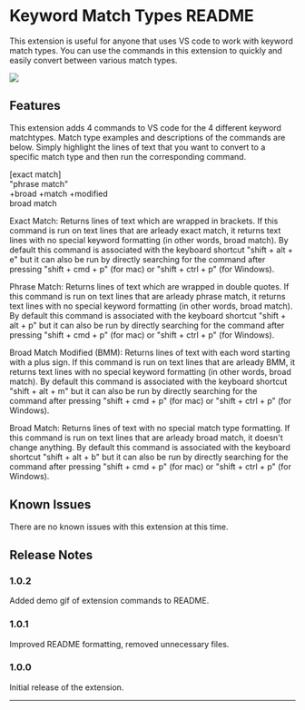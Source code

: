 # Keyword Match Types README

This extension is useful for anyone that uses VS code to work with keyword match types. You can use the commands in this extension to quickly and easily convert between various match types.

![](demo.gif)

## Features

This extension adds 4 commands to VS code for the 4 different keyword matchtypes. Match type examples and descriptions of the commands are below. Simply highlight the lines of text that you want to convert to a specific match type and then run the corresponding command.

[exact match]<br/>
"phrase match"<br/>
+broad +match +modified<br/>
broad match

Exact Match: Returns lines of text which are wrapped in brackets. If this command is run on text lines that are arleady exact match, it returns text lines with no special keyword formatting (in other words, broad match). By default this command is associated with the keyboard shortcut "shift + alt + e" but it can also be run by directly searching for the command after pressing "shift + cmd + p" (for mac) or "shift + ctrl + p" (for Windows).

Phrase Match: Returns lines of text which are wrapped in double quotes. If this command is run on text lines that are arleady phrase match, it returns text lines with no special keyword formatting (in other words, broad match). By default this command is associated with the keyboard shortcut "shift + alt + p" but it can also be run by directly searching for the command after pressing "shift + cmd + p" (for mac) or "shift + ctrl + p" (for Windows).

Broad Match Modified (BMM): Returns lines of text with each word starting with a plus sign. If this command is run on text lines that are arleady BMM, it returns text lines with no special keyword formatting (in other words, broad match). By default this command is associated with the keyboard shortcut "shift + alt + m" but it can also be run by directly searching for the command after pressing "shift + cmd + p" (for mac) or "shift + ctrl + p" (for Windows).

Broad Match: Returns lines of text with no special match type formatting. If this command is run on text lines that are arleady broad match, it doesn't change anything. By default this command is associated with the keyboard shortcut "shift + alt + b" but it can also be run by directly searching for the command after pressing "shift + cmd + p" (for mac) or "shift + ctrl + p" (for Windows).

## Known Issues

There are no known issues with this extension at this time.

## Release Notes

### 1.0.2
Added demo gif of extension commands to README.

### 1.0.1
Improved README formatting, removed unnecessary files.

### 1.0.0
Initial release of the extension.

-----------------------------------------------------------------------------------------------------------
